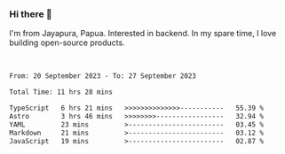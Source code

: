 ### Hi there 👋

I'm from Jayapura, Papua. Interested in backend. In my spare time, I love building open-source products.

<br>

 
 <!--START_SECTION:waka-->

```txt
From: 20 September 2023 - To: 27 September 2023

Total Time: 11 hrs 28 mins

TypeScript   6 hrs 21 mins   >>>>>>>>>>>>>>-----------   55.39 %
Astro        3 hrs 46 mins   >>>>>>>>-----------------   32.94 %
YAML         23 mins         >------------------------   03.45 %
Markdown     21 mins         >------------------------   03.12 %
JavaScript   19 mins         >------------------------   02.87 %
```

<!--END_SECTION:waka-->
